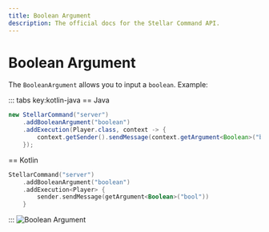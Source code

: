 ```yaml
---
title: Boolean Argument
description: The official docs for the Stellar Command API.
---
```


# Boolean Argument

The `BooleanArgument` allows you to input a `boolean`. Example:

::: tabs key:kotlin-java
== Java
```Java
new StellarCommand("server")
    .addBooleanArgument("boolean")
    .addExecution(Player.class, context -> {
        context.getSender().sendMessage(context.getArgument<Boolean>("bool"));
    });
```
== Kotlin
```Kotlin
StellarCommand("server")
    .addBooleanArgument("boolean")
    .addExecution<Player> {
        sender.sendMessage(getArgument<Boolean>("bool"))
    }
```
:::
![Boolean Argument](https://cdn.lutto.dev/stellar/gifs/basic/boolean.gif)